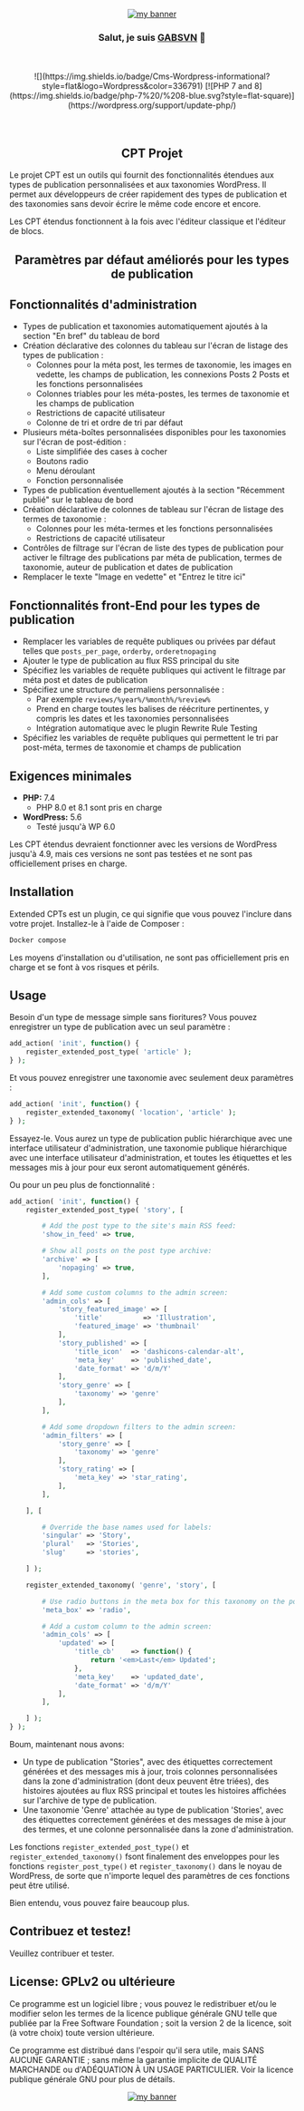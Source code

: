 

<!-- BANNIERE Wordpress CPT Project -->
<!------------------------------------------------------- -->

<p align="center">
  <a href="https://www.gabsvn.ch/" target="_blank" rel="noreferrer"><img src="https://user-images.githubusercontent.com/99598124/178593393-6cb0f34e-dfe4-45ab-8d68-efb13a6abdba.gif" alt="my banner"></a>
</p>

<!-- --------------------------------------------------- -->

<!-- ------------------Titre---------------------------------- -->
<h3 align="center">
Salut, je suis <a href="https://www.gabsvn.ch/" target="_blank" rel="noreferrer">GABSVN</a> 👋
</h3>
<!-- ------------------------------------------------------------------------>

<!-- -------Badges Wordpress et PHP license 7 - 8 -------------------------------------- -->

<div align="center">
  <br /><br />
![](https://img.shields.io/badge/Cms-Wordpress-informational?style=flat&logo=Wordpress&color=336791)
[![PHP 7 and 8](https://img.shields.io/badge/php-7%20/%208-blue.svg?style=flat-square)](https://wordpress.org/support/update-php/)
  <br /><br /><br />
</div>
<!------------------------------------------------------- -->


<h2 align="center">
CPT Projet
</h2> 

Le projet CPT est un outils qui fournit des fonctionnalités étendues aux types de publication personnalisées et aux taxonomies WordPress. Il permet aux développeurs de créer rapidement des types de publication et des taxonomies sans devoir écrire le même code encore et encore.

Les CPT étendus fonctionnent à la fois avec l'éditeur classique et l'éditeur de blocs.

<h2 align="center">
Paramètres par défaut améliorés pour les types de publication
</h2> 

## Fonctionnalités d'administration ##

 * Types de publication et taxonomies automatiquement ajoutés à la section "En bref" du tableau de bord
 * Création déclarative des colonnes du tableau sur l'écran de listage des types de publication :
   * Colonnes pour la méta post, les termes de taxonomie, les images en vedette, les champs de publication, les connexions Posts 2 Posts et les fonctions personnalisées
   * Colonnes triables pour les méta-postes, les termes de taxonomie et les champs de publication
   * Restrictions de capacité utilisateur
   * Colonne de tri et ordre de tri par défaut
 * Plusieurs méta-boîtes personnalisées disponibles pour les taxonomies sur l'écran de post-édition :
   * Liste simplifiée des cases à cocher
   * Boutons radio
   * Menu déroulant
   * Fonction personnalisée  
 * Types de publication éventuellement ajoutés à la section "Récemment publié" sur le tableau de bord
 * Création déclarative de colonnes de tableau sur l'écran de listage des termes de taxonomie :
   * Colonnes pour les méta-termes et les fonctions personnalisées
   * Restrictions de capacité utilisateur
 * Contrôles de filtrage sur l'écran de liste des types de publication pour activer le filtrage des publications par méta de publication, termes de taxonomie, auteur de publication et dates de publication
 * Remplacer le texte "Image en vedette" et "Entrez le titre ici"
 
 

## Fonctionnalités front-End pour les types de publication ##

 * Remplacer les variables de requête publiques ou privées par défaut telles que `posts_per_page`, `orderby`, `orderetnopaging`
 * Ajouter le type de publication au flux RSS principal du site
  * Spécifiez les variables de requête publiques qui activent le filtrage par méta post et dates de publication
 * Spécifiez une structure de permaliens personnalisée :
   * Par exemple `reviews/%year%/%month%/%review%`
   * Prend en charge toutes les balises de réécriture pertinentes, y compris les dates et les taxonomies personnalisées
   * Intégration automatique avec le plugin Rewrite Rule Testing
 * Spécifiez les variables de requête publiques qui permettent le tri par post-méta, termes de taxonomie et champs de publication

## Exigences minimales ##

* **PHP:** 7.4  
  - PHP 8.0 et 8.1 sont pris en charge
* **WordPress:** 5.6  
  - Testé jusqu'à WP 6.0

Les CPT étendus devraient fonctionner avec les versions de WordPress jusqu'à 4.9, mais ces versions ne sont pas testées et ne sont pas officiellement prises en charge.

## Installation ##

Extended CPTs est un plugin, ce qui signifie que vous pouvez l'inclure dans votre projet. Installez-le à l'aide de Composer :

```bash
Docker compose
```

Les moyens d'installation ou d'utilisation, ne sont pas officiellement pris en charge et se font à vos risques et périls.

## Usage ##

Besoin d'un type de message simple sans fioritures? Vous pouvez enregistrer un type de publication avec un seul paramètre :

```php
add_action( 'init', function() {
	register_extended_post_type( 'article' );
} );
```

Et vous pouvez enregistrer une taxonomie avec seulement deux paramètres :

```php
add_action( 'init', function() {
	register_extended_taxonomy( 'location', 'article' );
} );
```

Essayez-le. Vous aurez un type de publication public hiérarchique avec une interface utilisateur d'administration, une taxonomie publique hiérarchique avec une interface utilisateur d'administration, et toutes les étiquettes et les messages mis à jour pour eux seront automatiquement générés.

Ou pour un peu plus de fonctionnalité :

```php
add_action( 'init', function() {
	register_extended_post_type( 'story', [

		# Add the post type to the site's main RSS feed:
		'show_in_feed' => true,

		# Show all posts on the post type archive:
		'archive' => [
			'nopaging' => true,
		],

		# Add some custom columns to the admin screen:
		'admin_cols' => [
			'story_featured_image' => [
				'title'          => 'Illustration',
				'featured_image' => 'thumbnail'
			],
			'story_published' => [
				'title_icon'  => 'dashicons-calendar-alt',
				'meta_key'    => 'published_date',
				'date_format' => 'd/m/Y'
			],
			'story_genre' => [
				'taxonomy' => 'genre'
			],
		],

		# Add some dropdown filters to the admin screen:
		'admin_filters' => [
			'story_genre' => [
				'taxonomy' => 'genre'
			],
			'story_rating' => [
				'meta_key' => 'star_rating',
			],
		],

	], [

		# Override the base names used for labels:
		'singular' => 'Story',
		'plural'   => 'Stories',
		'slug'     => 'stories',

	] );

	register_extended_taxonomy( 'genre', 'story', [

		# Use radio buttons in the meta box for this taxonomy on the post editing screen:
		'meta_box' => 'radio',

		# Add a custom column to the admin screen:
		'admin_cols' => [
			'updated' => [
				'title_cb'    => function() {
					return '<em>Last</em> Updated';
				},
				'meta_key'    => 'updated_date',
				'date_format' => 'd/m/Y'
			],
		],

	] );
} );
```

Boum, maintenant nous avons:

* Un type de publication "Stories", avec des étiquettes correctement générées et des messages mis à jour, trois colonnes personnalisées dans la zone d'administration (dont deux peuvent être triées), des histoires ajoutées au flux RSS principal et toutes les histoires affichées sur l'archive de type de publication.
* Une taxonomie 'Genre' attachée au type de publication 'Stories', avec des étiquettes correctement générées et des messages de mise à jour des termes, et une colonne personnalisée dans la zone d'administration.

Les fonctions `register_extended_post_type()` et `register_extended_taxonomy()` fsont finalement des enveloppes pour les fonctions `register_post_type()` et `register_taxonomy()` dans le noyau de WordPress, de sorte que n'importe lequel des paramètres de ces fonctions peut être utilisé.

Bien entendu, vous pouvez faire beaucoup plus.

## Contribuez et testez! ##

Veuillez contribuer et tester.

## License: GPLv2 ou ultérieure ##

Ce programme est un logiciel libre ; vous pouvez le redistribuer et/ou le modifier selon les termes de la licence publique générale GNU telle que publiée par la Free Software Foundation ; soit la version 2 de la licence, soit (à votre choix) toute version ultérieure.

Ce programme est distribué dans l'espoir qu'il sera utile, mais SANS AUCUNE GARANTIE ; sans même la garantie implicite de QUALITÉ MARCHANDE ou d'ADÉQUATION À UN USAGE PARTICULIER. Voir la licence publique générale GNU pour plus de détails.



<p align="center">
  <a href="https://www.gabsvn.ch/" target="_blank" rel="noreferrer"><img src="https://user-images.githubusercontent.com/99598124/177351635-51da0f6b-bd80-461d-bb3c-513397d6137d.gif" alt="my banner"></a>
</p>



